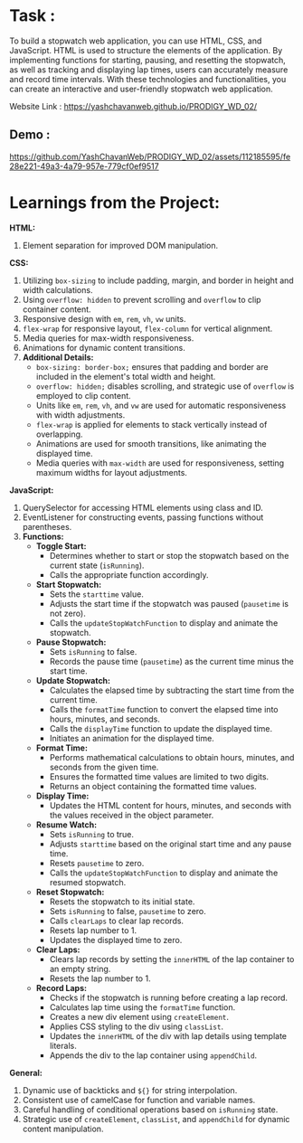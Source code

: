 # Task :
To build a stopwatch web application, you can use HTML, CSS, and JavaScript. HTML is used to structure the elements of the application. By implementing functions for starting, pausing, and resetting the stopwatch, as well as tracking and displaying lap times, users can accurately measure and record time intervals. With these technologies and functionalities, you can create an interactive and user-friendly stopwatch web application.

Website Link : https://yashchavanweb.github.io/PRODIGY_WD_02/


## Demo : 

https://github.com/YashChavanWeb/PRODIGY_WD_02/assets/112185595/fe28e221-49a3-4a79-957e-779cf0ef9517



# Learnings from the Project:

**HTML:**
1. Element separation for improved DOM manipulation.

**CSS:**
1. Utilizing `box-sizing` to include padding, margin, and border in height and width calculations.
2. Using `overflow: hidden` to prevent scrolling and `overflow` to clip container content.
3. Responsive design with `em`, `rem`, `vh`, `vw` units.
4. `flex-wrap` for responsive layout, `flex-column` for vertical alignment.
5. Media queries for max-width responsiveness.
6. Animations for dynamic content transitions.
7. **Additional Details:**
   - `box-sizing: border-box;` ensures that padding and border are included in the element's total width and height.
   - `overflow: hidden;` disables scrolling, and strategic use of `overflow` is employed to clip content.
   - Units like `em`, `rem`, `vh`, and `vw` are used for automatic responsiveness with width adjustments.
   - `flex-wrap` is applied for elements to stack vertically instead of overlapping.
   - Animations are used for smooth transitions, like animating the displayed time.
   - Media queries with `max-width` are used for responsiveness, setting maximum widths for layout adjustments.

**JavaScript:**
1. QuerySelector for accessing HTML elements using class and ID.
2. EventListener for constructing events, passing functions without parentheses.
3. **Functions:**
   - **Toggle Start:**
     - Determines whether to start or stop the stopwatch based on the current state (`isRunning`).
     - Calls the appropriate function accordingly.
   - **Start Stopwatch:**
     - Sets the `starttime` value.
     - Adjusts the start time if the stopwatch was paused (`pausetime` is not zero).
     - Calls the `updateStopWatchFunction` to display and animate the stopwatch.
   - **Pause Stopwatch:**
     - Sets `isRunning` to false.
     - Records the pause time (`pausetime`) as the current time minus the start time.
   - **Update Stopwatch:**
     - Calculates the elapsed time by subtracting the start time from the current time.
     - Calls the `formatTime` function to convert the elapsed time into hours, minutes, and seconds.
     - Calls the `displayTime` function to update the displayed time.
     - Initiates an animation for the displayed time.
   - **Format Time:**
     - Performs mathematical calculations to obtain hours, minutes, and seconds from the given time.
     - Ensures the formatted time values are limited to two digits.
     - Returns an object containing the formatted time values.
   - **Display Time:**
     - Updates the HTML content for hours, minutes, and seconds with the values received in the object parameter.
   - **Resume Watch:**
     - Sets `isRunning` to true.
     - Adjusts `starttime` based on the original start time and any pause time.
     - Resets `pausetime` to zero.
     - Calls the `updateStopWatchFunction` to display and animate the resumed stopwatch.
   - **Reset Stopwatch:**
     - Resets the stopwatch to its initial state.
     - Sets `isRunning` to false, `pausetime` to zero.
     - Calls `clearLaps` to clear lap records.
     - Resets lap number to 1.
     - Updates the displayed time to zero.
   - **Clear Laps:**
     - Clears lap records by setting the `innerHTML` of the lap container to an empty string.
     - Resets the lap number to 1.
   - **Record Laps:**
     - Checks if the stopwatch is running before creating a lap record.
     - Calculates lap time using the `formatTime` function.
     - Creates a new div element using `createElement`.
     - Applies CSS styling to the div using `classList`.
     - Updates the `innerHTML` of the div with lap details using template literals.
     - Appends the div to the lap container using `appendChild`.

**General:**
1. Dynamic use of backticks and `${}` for string interpolation.
2. Consistent use of camelCase for function and variable names.
3. Careful handling of conditional operations based on `isRunning` state.
4. Strategic use of `createElement`, `classList`, and `appendChild` for dynamic content manipulation.

